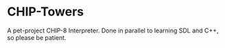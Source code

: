 # CHIP-Towers
A pet-project CHIP-8 Interpreter. Done in parallel to learning SDL and C++, so please be patient.
